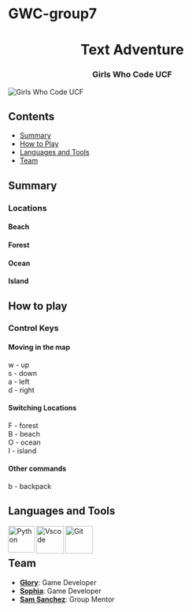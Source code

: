 # GWC-group7
<h1 align="center">Text Adventure</h1>
<h3 align="center">Girls Who Code UCF</h3>

![Girls Who Code UCF](https://cdn.discordapp.com/attachments/1010039856413552732/1102673193417846795/Pink_Pastel_Gradient_Twitter_Header.png)


## Contents

- [Summary](##summary)
- [How to Play](##how-to-play)
- [Languages and Tools](##languages-and-tools)
- [Team](#team)

## Summary

### Locations

#### Beach
#### Forest
#### Ocean
#### Island

## How to play

### Control Keys
#### Moving in the map
w - up </br>
s - down </br>
a - left </br>
d - right </br>
#### Switching Locations
F - forest </br>
B - beach </br>
O - ocean </br>
I - island </br>
#### Other commands
b - backpack

## Languages and Tools

<img align="left" alt="Python" width="54px" src="https://cdn.jsdelivr.net/gh/devicons/devicon/icons/python/python-plain.svg" />
<img align="left" alt="Vscode" width="56px" src="https://cdn.jsdelivr.net/gh/devicons/devicon/icons/vscode/vscode-original.svg" />  
<img align="left" alt="Git" width="56px" src="https://cdn.jsdelivr.net/gh/devicons/devicon/icons/git/git-plain.svg" />
</br>
</br>


## Team

* **[Glory](https://github.com/Glory-SM)**: Game Developer
* **[Sophia](https://github.com/sopgeo)**: Game Developer
* **[Sam Sanchez](https://github.com/samsannchez)**: Group Mentor
